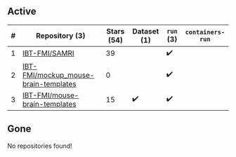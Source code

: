 ## Active
| # | Repository (3) | Stars (54) | Dataset (1) | `run` (3) | `containers-run` |
| --- | --- | --- | --- | --- | --- |
| 1 | [IBT-FMI/SAMRI](https://github.com/IBT-FMI/SAMRI) | 39 |  | :heavy_check_mark: |  |
| 2 | [IBT-FMI/mockup_mouse-brain-templates](https://github.com/IBT-FMI/mockup_mouse-brain-templates) | 0 |  | :heavy_check_mark: |  |
| 3 | [IBT-FMI/mouse-brain-templates](https://github.com/IBT-FMI/mouse-brain-templates) | 15 | :heavy_check_mark: | :heavy_check_mark: |  |

## Gone
No repositories found!
